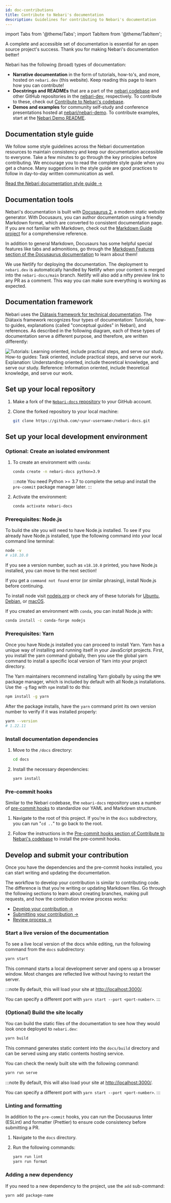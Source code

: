 ```yaml
---
id: doc-contributions
title: Contribute to Nebari's documentation
description: Guidelines for contributing to Nebari's documentation
---
```


import Tabs from '@theme/Tabs';
import TabItem from '@theme/TabItem';

A complete and accessible set of documentation is essential for an open source project's success.
Thank you for making Nebari's documentation better!

Nebari has the following (broad) types of documentation:

- **Narrative documentation** in the form of tutorials, how-to's, and more, hosted on `nebari.dev` (this website). Keep reading this page to learn how you can contribute!
- **Docstrings and READMEs** that are a part of the [nebari codebase][nebari-repo] and other GitHub repositories in the [nebari-dev][nebari-org], respectively. To contribute to these, check out [Contribute to Nebari's codebase](doc-contributions.md).
- **Demos and examples** for community self-study and conference presentations hosted at [nebari/nebari-demo][nebari-demo]. To contribute examples, start at the [Nebari Demo README](https://github.com/nebari-dev/nebari-demo#readme).

## Documentation style guide

We follow some style guidelines across the Nebari documentation resources to maintain consistency and keep our documentation accessible to everyone.
Take a few minutes to go through the key principles before contributing.
We encourage you to read the complete style guide when you get a chance.
Many suggestions in the style guide are good practices to follow in day-to-day written communication as well.

[Read the Nebari documentation style guide →](style-guide.md)

## Documentation tools

Nebari's documentation is built with [Docusaurus 2](https://docusaurus.io/), a modern static website generator.
With Docusaurs, you can author documentation using a friendly Markdown format, which are converted to consistent documentation page.
If you are not familiar with Markdown, check out the [Markdown Guide project](https://www.markdownguide.org/) for a comprehensive reference.

In addition to general Markdown, Docusaurs has some helpful special features like tabs and admonitions,
go through the [Markdown Features section of the Docusaurus documentation](https://docusaurus.io/docs/markdown-features) to learn about them!

We use Netlify for deploying the documentation. The deployment to `nebari.dev` is automatically handled by Netlify when your content is merged into the `nebari-docs/main` branch.
Netlify will also add a nifty preview link to any PR as a comment. This way you can make sure everything is working as expected.

## Documentation framework

Nebari uses the [Diátaxis framework for technical documentation](https://diataxis.fr/). The Diátaxis framework recognizes four types of documentation: Tutorials, how-to guides, explanations (called "conceptual guides" in Nebari), and references. As described in the following diagram, each of these types of documentation serve a different purpose, and therefore, are written differently:

![Tutorials: Learning oriented, include practical steps, and serve our study. How-to guides: Task oriented, include practical steps, and serve our work. Explanation: Understanding oriented, include theoretical knowledge, and serve our study. Reference: Information oriented, include theoretical knowledge, and serve our work.](/img/community/diataxis.png)

<!-- TODO: Expand this section and add templated for each document type ref: gh-173 -->

## Set up your local repository

1. Make a fork of the [`Nebari-docs` repository][nebari-docs-repo] to your GitHub account.
2. Clone the forked repository to your local machine:

   ```bash
   git clone https://github.com/<your-username>/nebari-docs.git
   ```

## Set up your local development environment

### Optional: Create an isolated environment

1. To create an environment with `conda`:

   ```bash
   conda create -n nebari-docs python=3.9
   ```

   :::note
   You need Python >= 3.7 to complete the setup and install the `pre-commit` package manager later.
   :::

2. Activate the environment:

   ```bash
   conda activate nebari-docs
   ```

### Prerequisites: Node.js

To build the site you will need to have Node.js installed.
To see if you already have Node.js installed, type the following command into your local command line terminal:

```bash
node -v
# v18.10.0
```

If you see a version number, such as `v18.10.0` printed, you have Node.js installed, you can move to the next section!

If you get a `command not found` error (or similar phrasing), install Node.js before continuing.

To install node visit [nodejs.org](https://nodejs.org/en/download/) or check any of these tutorials for [Ubuntu](https://www.digitalocean.com/community/tutorials/how-to-install-node-js-on-ubuntu-20-04), [Debian](https://www.digitalocean.com/community/tutorials/how-to-install-node-js-on-debian-10), or [macOS](https://www.digitalocean.com/community/tutorials/how-to-install-node-js-and-create-a-local-development-environment-on-macos).

If you created an environment with `conda`, you can install Node.js with:

```bash
conda install -c conda-forge nodejs
```

### Prerequisites: Yarn

Once you have Node.js installed you can proceed to install Yarn.
Yarn has a unique way of installing and running itself in your JavaScript projects.
First, you install the yarn command globally, then you use the global yarn command to install a specific local version of Yarn into your project directory.

The Yarn maintainers recommend installing Yarn globally by using the `NPM` package manager,
which is included by default with all Node.js installations.
Use the `-g` flag with `npm` install to do this:

```bash
npm install -g yarn
```

After the package installs, have the `yarn` command print its own version number to verify if it was installed properly:

```bash
yarn --version
# 1.22.11
```

### Install documentation dependencies

1. Move to the `/docs` directory:

   ```bash
   cd docs
   ```

2. Install the necessary dependencies:

   ```bash
   yarn install
   ```

### Pre-commit hooks

Similar to the Nebari codebase, the `nebari-docs` repository uses a number of [pre-commit hooks](https://pre-commit.com/) to standardize our YAML and Markdown structure.

1. Navigate to the root of this project. If you're in the `docs` subdirectory, you can run "`cd ..`" to go back to the root.

2. Follow the instructions in the [Pre-commit hooks section of Contribute to Nebari's codebase](code-contributions.md#pre-commit-hooks) to install the pre-commit hooks.

## Develop and submit your contribution

Once you have the dependencies and the pre-commit hooks installed, you can start writing and updating the documentation.

The workflow to develop your contribution is similar to contributing code. The difference is that you're writing or updating Markdown files. Go through the following sections to learn about creating branches, making pull requests, and how the contribution review process works:

- [Develop your contribution →][code-contributions-develop]
- [Submitting your contribution →][code-contributions-submit]
- [Review process →][code-contributions-review]

### Start a live version of the documentation

To see a live local version of the docs while editing, run the following command from the `docs` subdirectory:

```bash
yarn start
```

This command starts a local development server and opens up a browser window.
Most changes are reflected live without having to restart the server.

:::note
By default, this will load your site at <http://localhost:3000/>.

You can specify a different port with `yarn start --port <port-number>`.
:::

### (Optional) Build the site locally

You can build the static files of the documentation to see how they would look once deployed to `nebari.dev`:

```bash
yarn build
```

This command generates static content into the `docs/build` directory and can be served using any static contents hosting service.

You can check the newly built site with the following command:

```bash
yarn run serve
```

:::note
By default, this will also load your site at <http://localhost:3000/>.

You can specify a different port with `yarn start --port <port-number>`.
:::

### Linting and formatting

In addition to the `pre-commit` hooks, you can run the Docusaurus linter (ESLint) and formatter (Prettier) to ensure code consistency before submitting a PR.

1. Navigate to the `docs` directory.

2. Run the following commands:

   ```bash
   yarn run lint
   yarn run format
   ```

### Adding a new dependency

If you need to a new dependency to the project, use the `add` sub-command:

```bash
yarn add package-name
```

<!-- links -->

[nebari-docs-repo]: https://github.com/nebari-dev/nebari-docs
[nebari-repo]: https://github.com/nebari-dev/nebari
[nebari-org]: https://github.com/nebari-dev
[nebari-demo]: https://github.com/nebari-dev/nebari-demo

<!-- Internal links -->

[code-contributions-develop]: community/code-contributions.mdx#develop-your-contribution
[code-contributions-submit]: community/code-contributions.mdx#submitting-your-contribution
[code-contributions-review]: community/code-contributions.mdx#review-process
